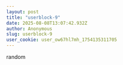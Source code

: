 ```yaml
---
layout: post
title: "userblock-9"
date: 2025-08-08T13:07:42.932Z
author: Anonymous
slug: userblock-9
user_cookie: user_ow67hl7mh_1754135311705
---
```


random

